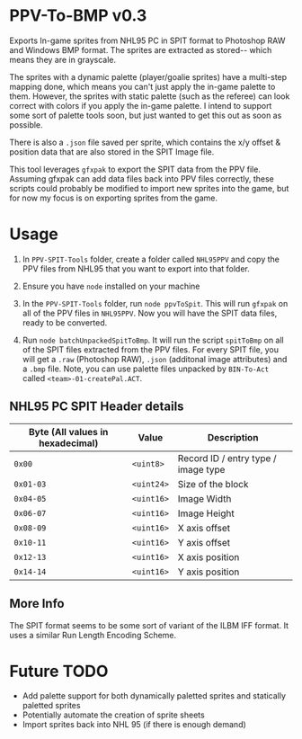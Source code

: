 # PPV-To-BMP v0.3
Exports In-game sprites from NHL95 PC in SPIT format to Photoshop RAW and Windows BMP format. The sprites are extracted as stored-- which means they are in grayscale. 

The sprites with a dynamic palette (player/goalie sprites) have a multi-step mapping done, which means you can't just apply the in-game palette to them. However, the sprites with static palette (such as the referee) can look correct with colors if you apply the in-game palette. I intend to support some sort of palette tools soon, but just wanted to get this out as soon as possible.

There is also a `.json` file saved per sprite, which contains the x/y offset & position data that are also stored in the SPIT Image file. 

This tool leverages `gfxpak` to export the SPIT data from the PPV file. Assuming gfxpak can add data files back into PPV files correctly, these scripts could probably be modified to import new sprites into the game, but for now my focus is on exporting sprites from the game.

# Usage
1. In `PPV-SPIT-Tools` folder, create a folder called `NHL95PPV` and copy the PPV files from NHL95 that you want to export into that folder.

2. Ensure you have `node` installed on your machine

3. In the `PPV-SPIT-Tools` folder, run `node ppvToSpit`. This will run `gfxpak` on all of the PPV files in `NHL95PPV`. Now you will have the SPIT data files, ready to be converted.

4. Run `node batchUnpackedSpitToBmp`. It will run the script `spitToBmp` on all of the SPIT files extracted from the PPV files. For every SPIT file, you will get a `.raw` (Photoshop RAW), `.json` (additonal image attributes) and a `.bmp` file. Note, you can use palette files unpacked by `BIN-To-Act` called `<team>-01-createPal.ACT`.

## NHL95 PC SPIT Header details
| Byte (All values in hexadecimal)  | Value             | Description                           |
| --------                          | -------           | -------                               |
| `0x00`                            | `<uint8>`         | Record ID / entry type / image type   |
| `0x01-03`                         | `<uint24>`        | Size of the block                     |
| `0x04-05`                         | `<uint16>`        | Image Width                           |
| `0x06-07`                         | `<uint16>`        | Image Height                          |
| `0x08-09`                         | `<uint16>`        | X axis offset                         |
| `0x10-11`                         | `<uint16>`        | Y axis offset                         |
| `0x12-13`                         | `<uint16>`        | X axis position                       |
| `0x14-14`                         | `<uint16>`        | Y axis position                       |

## More Info
The SPIT format seems to be some sort of variant of the ILBM IFF format. It uses a similar Run Length Encoding Scheme.

# Future TODO
- Add palette support for both dynamically paletted sprites and statically paletted sprites
- Potentially automate the creation of sprite sheets
- Import sprites back into NHL 95 (if there is enough demand)